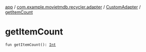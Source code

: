 [app](../../index.md) / [com.example.movietmdb.recycler.adapter](../index.md) / [CustomAdapter](index.md) / [getItemCount](./get-item-count.md)

# getItemCount

`fun getItemCount(): `[`Int`](https://kotlinlang.org/api/latest/jvm/stdlib/kotlin/-int/index.html)